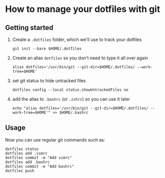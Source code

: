 # How to manage your dotfiles with git

## Getting started

1. Create a `.dotfiles` folder, which we'll use to track your dotfiles
    
    `git init --bare $HOME/.dotfiles`

2. Create an alias `dotfiles` so you don't need to type it all over again

    `alias dotfiles='/usr/bin/git --git-dir=$HOME/.dotfiles/ --work-tree=$HOME'`

3. set git status to hide untracked files

    `dotfiles config --local status.showUntrackedFiles no`

4. add the alias to `.bashrc` (or `.zshrc`) so you can use it later

    `echo "alias dotfiles='/usr/bin/git --git-dir=$HOME/.dotfiles/ --work-tree=$HOME'" >> $HOME/.bashrc`

## Usage

Now you can use regular git commands such as:

```
dotfiles status
dotfiles add .vimrc
dotfiles commit -m "Add vimrc"
dotfiles add .bashrc
dotfiles commit -m "Add bashrc"
dotfiles push
```
